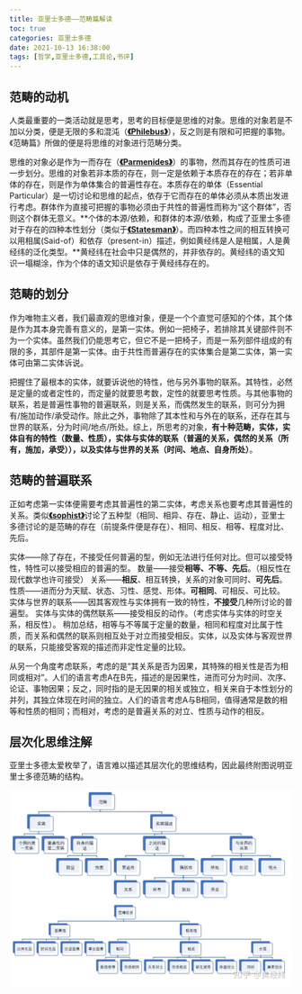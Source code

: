 ```yaml
---
title: 亚里士多德——范畴篇解读
toc: true
categories: 亚里士多德
date: 2021-10-13 16:38:00
tags: [哲学,亚里士多德,工具论,书评]
---
```


## 范畴的动机

人类最重要的一类活动就是思考，思考的目标便是思维的对象。思维的对象若是不加以分类，便是无限的多和混沌（[**《Philebus》**](/2021/09/08/柏拉图/柏拉图对话录——斐莱布篇/)），反之则是有限和可把握的事物。《范畴篇》所做的便是将思维的对象进行范畴分类。

思维的对象必是作为一而存在（[**《Parmenides》**](/2021/08/23/柏拉图/柏拉图对话录——巴门尼德篇/)）的事物，然而其存在的性质可进一步划分。思维的对象若非本质的存在，则一定是依赖于本质存在的存在；若非单体的存在，则是作为单体集合的普遍性存在。本质存在的单体（Essential Particular）是一切讨论和思维的起点，依存于它而存在的单体必须从本质出发进行考虑。群体作为直接可把握的事物必须由于共性的普遍性而称为“这个群体”，否则这个群体无意义。**个体的本源/依赖，和群体的本源/依赖，构成了亚里士多德对于存在的四种本性划分（类似于[**《Statesman》**](/2021/09/06/柏拉图/柏拉图对话录——政治家篇/)）。而四种本性之间的相互转换可以用相属(Said-of）和依存（present-in）描述，例如黄经纬是人是相属，人是黄经纬的泛化类型。**黄经纬在社会中只是偶然的，并非依存的。黄经纬的语文知识一塌糊涂，作为个体的语文知识是依存于黄经纬存在的。

## 范畴的划分

作为唯物主义者，我们最直观的思维对象，便是一个个直觉可感知的个体，其个体是作为其本身完善有意义的，是第一实体。例如一把椅子，若排除其关键部件则不为一个实体。虽然我们仍能思考它，但它不是一把椅子，而是一系列部件组成的有限的多，其部件是第一实体。由于共性而普遍存在的实体集合是第二实体，第一实体可由第二实体诉说。

把握住了最根本的实体，就要诉说他的特性，他与另外事物的联系。其特性，必然是定量的或者定性的，而定量的就要思考数，定性的就要思考性质。与其他事物的联系，若是普遍性事物的普遍联系，则是关系，而偶然发生的联系，则可分为拥有/施加动作/承受动作。除此之外，事物除了其本性和与外在的联系，还存在其与世界的联系，分为时间/地点/所处。综上，所思考的对象，**有十种范畴，实体，实体自有的特性（数量、性质），实体与实体的联系（普遍的关系，偶然的关系（所有，施加，承受）），以及实体与世界的关系（时间、地点、自身所处）**。

## 范畴的普遍联系

正如考虑第一实体便需要考虑其普遍性的第二实体，考虑关系也要考虑其普遍性的关系。类似[**《sophist》**](/2021/09/04/柏拉图/柏拉图对话录——智者篇/)讨论了五种型（相同、相异、存在、静止、运动），亚里士多德讨论的是范畴的存在（前提条件便是存在）、相同、相反、相等、程度对比、先后。

实体——除了存在，不接受任何普遍的型，例如无法进行任何对比。但可以接受特性，特性可以接受相应的普遍的型。
数量——接受**相等、不等、先后**。（相反性在现代数学也许可接受）
关系——**相反**、相互转换，关系的对象可同时、**可先后**。
性质——进而分为天赋、状态、习性、感觉、形体。**可相同**、可相反、可比较。
实体与世界的联系——因其客观性与实体拥有一致的特性，**不接受**几种所讨论的普遍型。
实体与实体的偶然联系——接受相反的动作。（考虑实体与实体的时空关系，相反性）。
稍加总结，相等与不等属于定量的数量，相同和程度对比属于性质，而关系和偶然的联系则相互处于对立而接受相反。实体，以及实体与客观世界的联系，只能接受客观的描述而非定性定量的比较。

从另一个角度考虑联系，考虑的是“其关系是否为因果，其特殊的相关性是否为相同或相对”。人们的语言考虑A在B先，描述的是因果性，进而可分为时间、次序、论证、事物因果；反之，同时指的是无因果的相关或独立，相关来自于本性划分的并列，其独立体现在时间的独立。人们的语言考虑A与B相同，值得通常是数的相等和性质的相同；而相对，考虑的是普遍关系的对立、性质与动作的相反。

## 层次化思维注解

亚里士多德太爱枚举了，语言难以描述其层次化的思维结构，因此最终附图说明亚里士多德范畴的结构。

![范畴篇结构注解](2021/10/13/亚里士多德/亚里士多德——范畴篇解读/category.jpeg)

